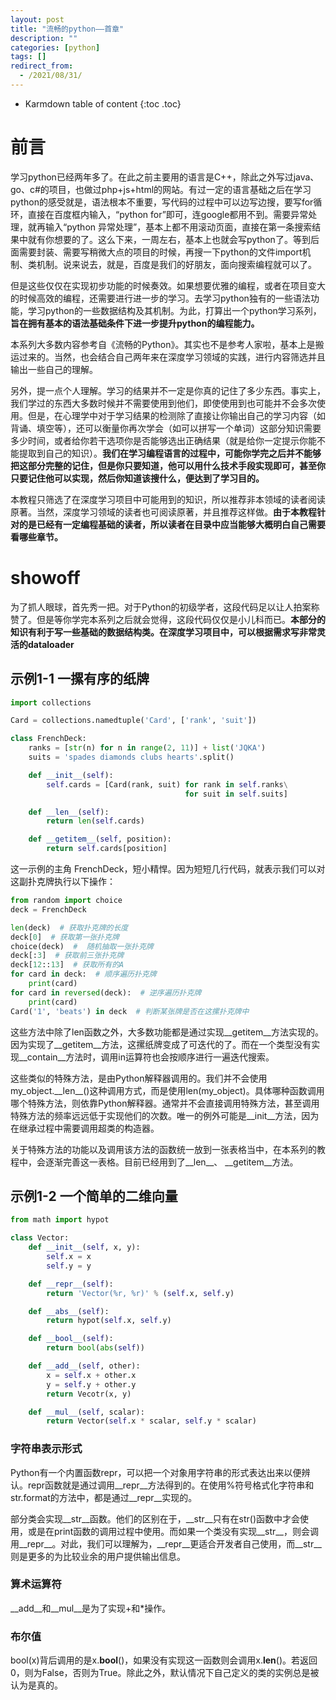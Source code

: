 ```yaml
---
layout: post
title: "流畅的python——首章"
description: ""
categories: [python]
tags: []
redirect_from:
  - /2021/08/31/
---
```


* Karmdown table of content
{:toc .toc}

# 前言

学习python已经两年多了。在此之前主要用的语言是C++，除此之外写过java、go、c#的项目，也做过php+js+html的网站。有过一定的语言基础之后在学习python的感受就是，语法根本不重要，写代码的过程中可以边写边搜，要写for循环，直接在百度框内输入，“python for”即可，连google都用不到。需要异常处理，就再输入“python 异常处理”，基本上都不用滚动页面，直接在第一条搜索结果中就有你想要的了。这么下来，一周左右，基本上也就会写python了。等到后面需要封装、需要写稍微大点的项目的时候，再搜一下python的文件import机制、类机制。说来说去，就是，百度是我们的好朋友，面向搜索编程就可以了。

但是这些仅仅在实现初步功能的时候奏效。如果想要优雅的编程，或者在项目变大的时候高效的编程，还需要进行进一步的学习。去学习python独有的一些语法功能，学习python的一些数据结构及其机制。为此，打算出一个python学习系列，**旨在拥有基本的语法基础条件下进一步提升python的编程能力。**

本系列大多数内容参考自《流畅的Python》。其实也不是参考人家啦，基本上是搬运过来的。当然，也会结合自己两年来在深度学习领域的实践，进行内容筛选并且输出一些自己的理解。

另外，提一点个人理解。学习的结果并不一定是你真的记住了多少东西。事实上，我们学过的东西大多数时候并不需要使用到他们，即使使用到也可能并不会多次使用。但是，在心理学中对于学习结果的检测除了直接让你输出自己的学习内容（如背诵、填空等），还可以衡量你再次学会（如可以拼写一个单词）这部分知识需要多少时间，或者给你若干选项你是否能够选出正确结果（就是给你一定提示你能不能提取到自己的知识）。**我们在学习编程语言的过程中，可能你学完之后并不能够把这部分完整的记住，但是你只要知道，他可以用什么技术手段实现即可，甚至你只要记住他可以实现，然后你知道该搜什么，便达到了学习目的。**

本教程只筛选了在深度学习项目中可能用到的知识，所以推荐非本领域的读者阅读原著。当然，深度学习领域的读者也可阅读原著，并且推荐这样做。**由于本教程针对的是已经有一定编程基础的读者，所以读者在目录中应当能够大概明白自己需要看哪些章节。**

# showoff

为了抓人眼球，首先秀一把。对于Python的初级学者，这段代码足以让人拍案称赞了。但是等你学完本系列之后就会觉得，这段代码仅仅是小儿科而已。**本部分的知识有利于写一些基础的数据结构类。在深度学习项目中，可以根据需求写非常灵活的dataloader**


## 示例1-1	一摞有序的纸牌
~~~python
import collections

Card = collections.namedtuple('Card', ['rank', 'suit'])

class FrenchDeck:
	ranks = [str(n) for n in range(2, 11)] + list('JQKA')
	suits = 'spades diamonds clubs hearts'.split()

	def __init__(self):
		self.cards = [Card(rank, suit) for rank in self.ranks\
									   for suit in self.suits]

	def __len__(self):
		return len(self.cards)

	def __getitem__(self, position):
		return self.cards[position]
~~~~

这一示例的主角 FrenchDeck，短小精悍。因为短短几行代码，就表示我们可以对这副扑克牌执行以下操作：

~~~python
from random import choice
deck = FrenchDeck

len(deck)  # 获取扑克牌的长度
deck[0]  # 获取第一张扑克牌
choice(deck)  #  随机抽取一张扑克牌
deck[:3]  # 获取前三张扑克牌
deck[12::13]  # 获取所有的A
for card in deck:  # 顺序遍历扑克牌
	print(card)
for card in reversed(deck):  # 逆序遍历扑克牌
	print(card)
Card('1', 'beats') in deck  # 判断某张牌是否在这摞扑克牌中
~~~~

这些方法中除了len函数之外，大多数功能都是通过实现\_\_getitem\_\_方法实现的。因为实现了\_\_getitem\_\_方法，这摞纸牌变成了可迭代的了。而在一个类型没有实现\_\_contain\_\_方法时，调用in运算符也会按顺序进行一遍迭代搜索。

这些类似的特殊方法，是由Python解释器调用的。我们并不会使用my_object.\_\_len__()这种调用方式，而是使用len(my_object)。具体哪种函数调用哪个特殊方法，则依靠Python解释器。通常并不会直接调用特殊方法，甚至调用特殊方法的频率远远低于实现他们的次数。唯一的例外可能是\_\_init\_\_方法，因为在继承过程中需要调用超类的构造器。

关于特殊方法的功能以及调用该方法的函数统一放到一张表格当中，在本系列的教程中，会逐渐完善这一表格。目前已经用到了\_\_len\_\_、 \_\_getitem\_\_方法。

## 示例1-2 一个简单的二维向量

~~~python
from math import hypot

class Vector:
	def __init__(self, x, y):
		self.x = x
		self.y = y

	def __repr__(self):
		return 'Vector(%r, %r)' % (self.x, self.y)

	def __abs__(self):
		return hypot(self.x, self.y)

	def __bool__(self):
		return bool(abs(self))

	def __add__(self, other):
		x = self.x + other.x
		y = self.y + other.y
		return Vecotr(x, y)

	def __mul__(self, scalar):
		return Vector(self.x * scalar, self.y * scalar)
~~~~

### 字符串表示形式

Python有一个内置函数repr，可以把一个对象用字符串的形式表达出来以便辨认。repr函数就是通过调用__repr__方法得到的。在使用%符号格式化字符串和str.format的方法中，都是通过__repr__实现的。

部分类会实现__str__函数。他们的区别在于，\_\_str\_\_只有在str()函数中才会使用，或是在print函数的调用过程中使用。而如果一个类没有实现__str__，则会调用__repr__。对此，我们可以理解为，\_\_repr\_\_更适合开发者自己使用，而\_\_str__则是更多的为比较业余的用户提供输出信息。


### 算术运算符

\_\_add\_\_和\_\_mul\_\_是为了实现+和\*操作。

### 布尔值

bool(x)背后调用的是x.__bool__()，如果没有实现这一函数则会调用x.__len__()。若返回0，则为False，否则为True。除此之外，默认情况下自己定义的类的实例总是被认为是真的。